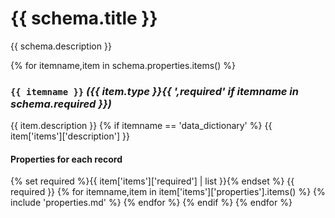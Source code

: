 # {{ schema.title }}

{{ schema.description }}

{% for itemname,item in schema.properties.items() %}
### `{{ itemname }}` _({{ item.type }}{{ ',required' if itemname in schema.required }})_
{{ item.description }}
{% if itemname == 'data_dictionary' %}
{{ item['items']['description'] }}
#### Properties for each record
{% set required %}{{ item['items']['required'] | list }}{% endset %}
{{ required }}
{% for itemname,item in item['items']['properties'].items() %}
{% include 'properties.md' %}
{% endfor %}
{% endif %}
{% endfor %}